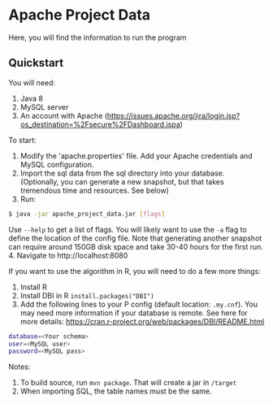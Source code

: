 # Apache Project Data
Here, you will find the information to run the program
## Quickstart
You will need:
 1. Java 8
 2. MySQL server
 3. An account with Apache (https://issues.apache.org/jira/login.jsp?os_destination=%2Fsecure%2FDashboard.jspa)

To start:
 1. Modify the 'apache.properties' file. Add your Apache credentials and MySQL configuration.
 2. Import the sql data from the sql directory into your database. (Optionally, you can generate a new snapshot, but that takes tremendous time and resources. See below)
 3. Run:
```sh
$ java -jar apache_project_data.jar [flags]
```
Use `--help` to get a list of flags. You will likely want to use the `-a` flag to define the location of the config file. Note that generating another snapshot can require around 150GB disk space and take 30-40 hours for the first run.
 4. Navigate to http://localhost:8080

If you want to use the algorithm in R, you will need to do a few more things:
 1. Install R
 2. Install DBI in R `install.packages("DBI")`
 3. Add the following lines to your P config (default location: `.my.cnf`). You may need more information if your database is remote. See here for more details: https://cran.r-project.org/web/packages/DBI/README.html
```sh
database=<Your schema>
user=<MySQL user>
password=<MySQL pass>
```
Notes:
 1. To build source, run `mvn package`. That will create a jar in `/target`
 2. When importing SQL, the table names must be the same.
